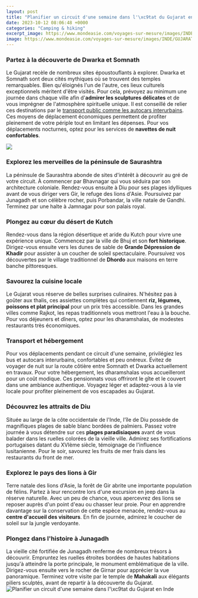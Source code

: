 ```yaml
---
layout: post
title: "Planifier un circuit d'une semaine dans l'\xc9tat du Gujarat en Inde"
date: 2023-10-12 08:06:48 +0000
categories: "Camping & hiking"
excerpt_image: https://www.mondeasie.com/voyages-sur-mesure/images/INDE/GUJARAT-CENTRE-INDE/GUJARAT/diapo-voyage-inde-gujarat-palitana.JPG
image: https://www.mondeasie.com/voyages-sur-mesure/images/INDE/GUJARAT-CENTRE-INDE/GUJARAT/diapo-voyage-inde-gujarat-palitana.JPG
---
```


### Partez à la découverte de Dwarka et Somnath 
Le Gujarat recèle de nombreux sites époustouflants à explorer. Dwarka et Somnath sont deux cités mythiques où se trouvent des temples remarquables. Bien qu'éloignés l'un de l'autre, ces lieux culturels exceptionnels méritent d'être visités. Pour cela, prévoyez au minimum une journée dans chaque ville afin d'**admirer les sculptures délicates** et de vous imprégner de l'atmosphère spirituelle unique. 
Il est conseillé de relier ces destinations par le [transport public comme les autocars interurbains](https://thelivenews.github.io/2023-11-12-discover-the-rich-cuisine-and-culture-of-mantua-italy/). Ces moyens de déplacement économiques permettent de profiter pleinement de votre périple tout en limitant les dépenses. Pour vos déplacements nocturnes, optez pour les services de **navettes de nuit confortables**.

![](https://www.explo.com/media/catalog/product/cache/1/steps_carto/500x/9df78eab33525d08d6e5fb8d27136e95/I/N/INDE_A410.png)
### Explorez les merveilles de la péninsule de Saurashtra
La péninsule de Saurashtra abonde de sites d'intérêt à découvrir au gré de votre circuit. À commencer par Bhavnagar qui vous séduira par son architecture coloniale. Rendez-vous ensuite à Diu pour ses plages idylliques avant de vous diriger vers Gir, le refuge des lions d'Asie. Poursuivez par Junagadh et son célèbre rocher, puis Porbandar, la ville natale de Gandhi. Terminez par une halte à Jamnagar pour son palais royal. 
### Plongez au cœur du désert de Kutch
Rendez-vous dans la région désertique et aride du Kutch pour vivre une expérience unique. Commencez par la ville de Bhuj et son **fort historique**. Dirigez-vous ensuite vers les dunes de sable de **Grande Dépression de Khadir** pour assister à un coucher de soleil spectaculaire. Poursuivez vos découvertes par le village traditionnel de **Dhordo** aux maisons en terre banche pittoresques. 
### Savourez la cuisine locale
Le Gujarat vous réserve de belles surprises culinaires. N'hésitez pas à goûter aux thalis, ces assiettes complètes qui contiennent **riz, légumes, poissons et plat principal** pour un prix très accessible. Dans les grandes villes comme Rajkot, les repas traditionnels vous mettront l'eau à la bouche. Pour vos déjeuners et dîners, optez pour les dharamshalas, de modestes restaurants très économiques.
### Transport et hébergement
Pour vos déplacements pendant ce circuit d'une semaine, privilégiez les bus et autocars interurbains, confortables et peu onéreux. Évitez de voyager de nuit sur la route côtière entre Somnath et Dwarka actuellement en travaux. 
Pour votre hébergement, les dharamshalas vous accueilleront pour un coût modique. Ces pensionnats vous offriront le gîte et le couvert dans une ambiance authentique. Voyagez léger et adaptez-vous à la vie locale pour profiter pleinement de vos escapades au Gujarat. 
### Découvrez les attraits de Diu 
Située au large de la côte occidentale de l'Inde, l'île de Diu possède de magnifiques plages de sable blanc bordées de palmiers. Passez votre journée à vous détendre sur ces **plages paradisiaques** avant de vous balader dans les ruelles colorées de la vieille ville. Admirez ses fortifications portugaises datant du XVIème siècle, témoignage de l'influence lusitanienne. Pour le soir, savourez les fruits de mer frais dans les restaurants du front de mer. 
### Explorez le pays des lions à Gir 
Terre natale des lions d'Asie, la forêt de Gir abrite une importante population de félins. Partez à leur rencontre lors d'une excursion en jeep dans la réserve naturelle. Avec un peu de chance, vous apercevrez des lions se reposer auprès d'un point d'eau ou chasser leur proie. Pour en apprendre davantage sur la conservation de cette espèce menacée, rendez-vous au **centre d'accueil des visiteurs**. En fin de journée, admirez le coucher de soleil sur la jungle verdoyante.
### Plongez dans l'histoire à Junagadh 
La vieille cité fortifiée de Junagadh renferme de nombreux trésors à découvrir. Empruntez les ruelles étroites bordées de hautes habitations jusqu'à atteindre la porte principale, le monument emblématique de la ville. Dirigez-vous ensuite vers le rocher de Girnar pour apprécier la vue panoramique. Terminez votre visite par le temple de **Mahakali** aux élégants piliers sculptés, avant de repartir à la découverte du Gujarat.
![Planifier un circuit d'une semaine dans l'\xc9tat du Gujarat en Inde](https://www.mondeasie.com/voyages-sur-mesure/images/INDE/GUJARAT-CENTRE-INDE/GUJARAT/diapo-voyage-inde-gujarat-palitana.JPG)